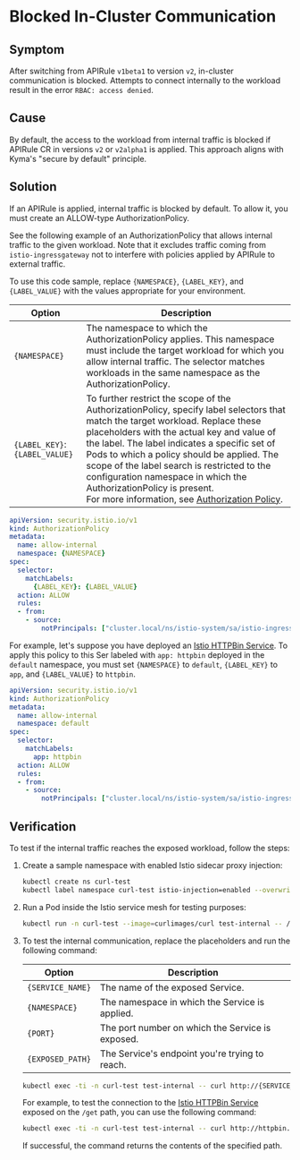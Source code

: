 # Blocked In-Cluster Communication

## Symptom
After switching from APIRule `v1beta1` to version `v2`, in-cluster communication is blocked. Attempts to connect internally to the workload result in the error `RBAC: access denied`.

## Cause

By default, the access to the workload from internal traffic is blocked if APIRule CR in versions `v2` or `v2alpha1` is applied.
This approach aligns with Kyma's "secure by default" principle.

## Solution

If an APIRule is applied, internal traffic is blocked by default. To allow it, you must create an ALLOW-type AuthorizationPolicy.

See the following example of an AuthorizationPolicy that allows internal traffic to the given workload. Note that it excludes traffic coming from `istio-ingressgateway` not to interfere with policies applied by APIRule to external traffic.

To use this code sample, replace `{NAMESPACE}`, `{LABEL_KEY}`, and `{LABEL_VALUE}` with the values appropriate for your environment.

| Option  | Description  |
|---|---|
|`{NAMESPACE}`   | The namespace to which the AuthorizationPolicy applies. This namespace must include the target workload for which you allow internal traffic. The selector matches workloads in the same namespace as the AuthorizationPolicy. |
|`{LABEL_KEY}`:`{LABEL_VALUE}`  | To further restrict the scope of the AuthorizationPolicy, specify label selectors that match the target workload. Replace these placeholders with the actual key and value of the label. The label indicates a specific set of Pods to which a policy should be applied. The scope of the label search is restricted to the configuration namespace in which the AuthorizationPolicy is present. <br>For more information, see [Authorization Policy](https://istio.io/latest/docs/reference/config/security/authorization-policy/).|

```yaml
apiVersion: security.istio.io/v1
kind: AuthorizationPolicy
metadata:
  name: allow-internal
  namespace: {NAMESPACE}
spec:
  selector:
    matchLabels:
      {LABEL_KEY}: {LABEL_VALUE}
  action: ALLOW
  rules:
  - from:
    - source:
        notPrincipals: ["cluster.local/ns/istio-system/sa/istio-ingressgateway-service-account"]
```

For example, let's suppose you have deployed an [Istio HTTPBin Service](https://github.com/istio/istio/blob/master/samples/httpbin/httpbin.yaml). To apply this policy to this Ser labeled with `app: httpbin` deployed in the `default` namespace, you must set `{NAMESPACE}` to `default`, `{LABEL_KEY}` to `app`, and `{LABEL_VALUE}` to `httpbin`.

```yaml
apiVersion: security.istio.io/v1
kind: AuthorizationPolicy
metadata:
  name: allow-internal
  namespace: default
spec:
  selector:
    matchLabels:
      app: httpbin
  action: ALLOW
  rules:
  - from:
    - source:
        notPrincipals: ["cluster.local/ns/istio-system/sa/istio-ingressgateway-service-account"]
```

## Verification

To test if the internal traffic reaches the exposed workload, follow the steps:

1. Create a sample namespace with enabled Istio sidecar proxy injection:
    ```bash
    kubectl create ns curl-test 
    kubectl label namespace curl-test istio-injection=enabled --overwrite
    ```
2. Run a Pod inside the Istio service mesh for testing purposes:
    ```bash
    kubectl run -n curl-test --image=curlimages/curl test-internal -- /bin/sleep 3600
    ```
3. To test the internal communication, replace the placeholders and run the following command:

    | Option  | Description  |
    |---|---|
    |`{SERVICE_NAME}`   | The name of the exposed Service. |
    |`{NAMESPACE}`   | The namespace in which the Service is applied. |
    |`{PORT}`   | The port number on which the Service is exposed. |
    |`{EXPOSED_PATH}`   | The Service's endpoint you're trying to reach. |

    ```bash
    kubectl exec -ti -n curl-test test-internal -- curl http://{SERVICE_NAME}.{NAMESPACE}.svc.cluster.local:{PORT}/{EXPOSED_PATH}
    ```
    
    For example, to test the connection to the [Istio HTTPBin Service](https://github.com/istio/istio/blob/master/samples/httpbin/httpbin.yaml) exposed on the `/get` path, you can use the following command:
    
    ```bash
    kubectl exec -ti -n curl-test test-internal -- curl http://httpbin.default.svc.cluster.local:8000/get
    ```

    If successful, the command returns the contents of the specified path.

  